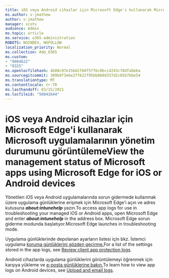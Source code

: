 ```yaml
---
title: iOS veya Android cihazlar için Microsoft Edge'i kullanarak Microsoft uygulamalarının yönetim durumunu görüntüleme
ms.author: v-jmathew
author: v-jmathew
manager: scotv
audience: Admin
ms.topic: article
ms.service: o365-administration
ROBOTS: NOINDEX, NOFOLLOW
localization_priority: Normal
ms.collection: Adm_O365
ms.custom:
- "9004622"
- "8325"
ms.openlocfilehash: 4b88c97e15b62f68f5ff6c0bcc4243c78dfabb6a
ms.sourcegitcommit: 309b9f3e6e2ff622f95bb860d337d2c05b7bbe54
ms.translationtype: MT
ms.contentlocale: tr-TR
ms.lasthandoff: 03/15/2021
ms.locfileid: "50841644"
---
```

# <a name="view-the-management-status-of-microsoft-apps-using-microsoft-edge-for-ios-or-android-devices"></a><span data-ttu-id="74fde-102">iOS veya Android cihazlar için Microsoft Edge'i kullanarak Microsoft uygulamalarının yönetim durumunu görüntüleme</span><span class="sxs-lookup"><span data-stu-id="74fde-102">View the management status of Microsoft apps using Microsoft Edge for iOS or Android devices</span></span>

<span data-ttu-id="74fde-103">Yönetilen iOS veya Android uygulamalarında sorun gidermede kullanmak üzere uygulama günlüklerine erişmek için Microsoft Edge'i açın ve adres kutusuna ***about:intunehelp*** yazın.</span><span class="sxs-lookup"><span data-stu-id="74fde-103">To access app logs for use in troubleshooting your managed iOS or Android apps, open Microsoft Edge and enter ***about:intunehelp*** in the address box.</span></span> <span data-ttu-id="74fde-104">Microsoft Edge sorun giderme modunda başlatıyor.</span><span class="sxs-lookup"><span data-stu-id="74fde-104">Microsoft Edge launches in troubleshooting mode.</span></span>

<span data-ttu-id="74fde-105">Uygulama günlüklerinde depolanan ayarların listesi için bkz. İstemci uygulama [koruma günlüklerini gözden geçirme.](https://go.microsoft.com/fwlink/?linkid=2141401)</span><span class="sxs-lookup"><span data-stu-id="74fde-105">For a list of the settings stored in the app logs, see [Review client app protection logs](https://go.microsoft.com/fwlink/?linkid=2141401).</span></span>

<span data-ttu-id="74fde-106">Android cihazlarda uygulama günlüklerini görüntülemeyi öğrenmek için karşıya yükleme ve [e-posta günlüklerine bakın.](https://go.microsoft.com/fwlink/?linkid=2141408)</span><span class="sxs-lookup"><span data-stu-id="74fde-106">To learn how to view app logs on Android devices, see [Upload and email logs](https://go.microsoft.com/fwlink/?linkid=2141408).</span></span>
